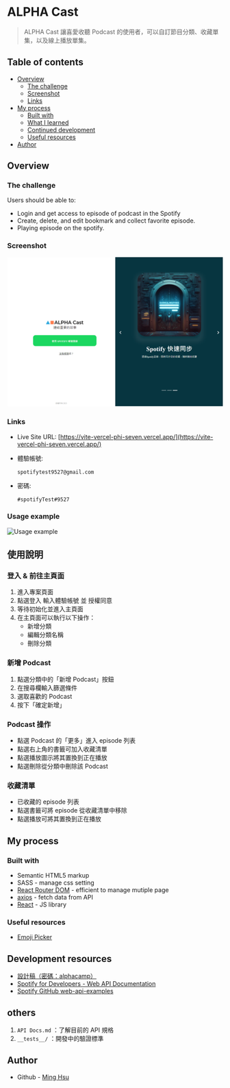 # ALPHA Cast

> ALPHA Cast 讓喜愛收聽 Podcast 的使用者，可以自訂節目分類、收藏單集，以及線上播放單集。

## Table of contents

- [Overview](#overview)
  - [The challenge](#the-challenge)
  - [Screenshot](#screenshot)
  - [Links](#links)
- [My process](#my-process)
  - [Built with](#built-with)
  - [What I learned](#what-i-learned)
  - [Continued development](#continued-development)
  - [Useful resources](#useful-resources)
- [Author](#author)

## Overview

### The challenge

Users should be able to:

- Login and get access to episode of podcast in the Spotify
- Create, delete, and edit bookmark and collect favorite episode.
- Playing episode on the spotify.

### Screenshot

![Screenshot](./src/assets//AlphaCast登入頁面.png)

### Links

- Live Site URL: [https://vite-vercel-phi-seven.vercel.app/](https://vite-vercel-phi-seven.vercel.app/)

- 體驗帳號:
  ```
  spotifytest9527@gmail.com
  ```
- 密碼:
  ```
  #spotifyTest#9527
  ```

### Usage example

![Usage example](./src/assets/capstone使用範例.gif)

## 使用說明

### 登入 & 前往主頁面

1. 進入專案頁面
2. 點選登入 輸入體驗帳號 並 授權同意
3. 等待初始化並進入主頁面
4. 在主頁面可以執行以下操作：
   - 新增分類
   - 編輯分類名稱
   - 刪除分類

### 新增 Podcast

1. 點選分類中的「新增 Podcast」按鈕
2. 在搜尋欄輸入篩選條件
3. 選取喜歡的 Podcast
4. 按下「確定新增」

### Podcast 操作

- 點選 Podcast 的「更多」進入 episode 列表
- 點選右上角的書籤可加入收藏清單
- 點選播放圖示將其置換到正在播放
- 點選刪除從分類中刪除該 Podcast

### 收藏清單

- 已收藏的 episode 列表
- 點選書籤可將 episode 從收藏清單中移除
- 點選播放可將其置換到正在播放

## My process

### Built with

- Semantic HTML5 markup
- SASS - manage css setting
- [React Router DOM](https://reactrouter.com/en/main) - efficient to manage mutiple page
- [axios](https://www.npmjs.com/package/axios) - fetch data from API
- [React](https://reactjs.org/) - JS library

### Useful resources

- [Emoji Picker](https://www.npmjs.com/package/emoji-picker-react)

## Development resources

- [設計稿（密碼：alphacamp）](https://www.figma.com/file/yRwY6jkmQbysRBIqr7A0bv/Capstone-Podcast?type=design&node-id=0-1&mode=design)
- [Spotify for Developers - Web API Documentation](https://developer.spotify.com/documentation/web-api)
- [Spotify GitHub web-api-examples](https://github.com/spotify/web-api-examples)

## others

1.  `API Docs.md` ：了解目前的 API 規格
2.  `__tests__/` ：開發中的驗證標準

## Author

- Github - [Ming Hsu](https://github.com/GHSergio)
